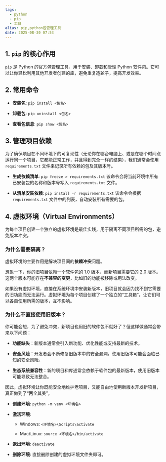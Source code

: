 ```yaml
---
tags:
  - python
  - pip
  - 工具
alias: pip,python包管理工具
date: 2025-08-30 07:53
---
```

## 1. `pip` 的核心作用

`pip` 是 Python 的官方包管理工具，用于安装、卸载和管理 Python 软件包。它可以让你轻松利用其他开发者创建的库，避免重复造轮子，提高开发效率。

## 2. 常用命令

- **安装包**: `pip install <包名>`
    
- **卸载包**: `pip uninstall <包名>`
    
- **查看包信息**: `pip show <包名>`
    

## 3. 管理项目依赖

为了确保项目在不同环境下的可复现性（无论你在哪台电脑上、或是在哪个时间点运行同一个项目，它都能正常工作，并且得到完全一样的结果），我们通常会使用 `requirements.txt` 文件来记录所有依赖的包及其版本号。

- **生成依赖清单**: `pip freeze > requirements.txt` 该命令会将当前环境中所有已安装包的名称和版本号写入 `requirements.txt` 文件。
    
- **从清单安装依赖**: `pip install -r requirements.txt` 该命令会根据 `requirements.txt` 文件中的列表，自动安装所有需要的包。
    

## 4. 虚拟环境（Virtual Environments）

为每个项目创建一个独立的虚拟环境是最佳实践，用于隔离不同项目所需的包，避免版本冲突。

### 为什么需要隔离？

虚拟环境的主要作用是解决项目间的**依赖冲突**问题。

想象一下，你的旧项目依赖一个软件包的 1.0 版本，而新项目需要它的 2.0 版本。这两个版本可能存在**不兼容的变更**，比如旧的功能被移除或用法改变。

如果没有虚拟环境，直接在系统环境中安装新版本，旧项目就会因为找不到它需要的旧功能而无法运行。虚拟环境为每个项目创建了一个独立的“工具箱”，让它们可以各自使用所需的版本，互不影响。

### 为什么不直接使用旧版本？

你可能会想，为了避免冲突，新项目也用旧的软件包不就好了？但这样做通常会带来以下问题：

- **功能缺失**：新版本通常会引入新功能、优化性能或支持最新的技术。
    
- **安全风险**：开发者会不断修复旧版本中的安全漏洞。使用旧版本可能会面临已知的安全风险。
    
- **生态系统兼容性**：新的项目和库通常会依赖于软件包的最新版本，使用旧版本可能导致无法整合。
    

因此，虚拟环境让你既能安全地维护老项目，又能自由地使用新版本开发新项目，真正做到了“两全其美”。

- **创建环境**: `python -m venv <环境名>`
    
- **激活环境**:
    
    - Windows: `<环境名>\Scripts\activate`
        
    - Mac/Linux: `source <环境名>/bin/activate`
        
- **退出环境**: `deactivate`
    
- **删除环境**: 直接删除创建的虚拟环境文件夹即可。